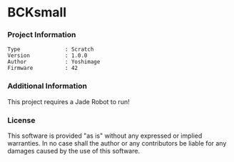 BCKsmall
================



### Project Information
```
Type              : Scratch
Version           : 1.0.0
Author            : Yoshimage
Firmware          : 42
```

### Additional Information
This project requires a Jade Robot to run!

### License
This software is provided "as is" without any expressed or implied warranties.  In no case shall the author or any contributors be liable for any damages caused by the use of this software.

